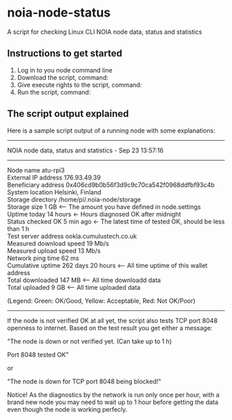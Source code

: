 # noia-node-status
A script for checking Linux CLI NOIA node data, status and statistics

Instructions to get started
---------------------------

1. Log in to you node command line
2. Download the script, command:
3. Give execute rights to the script, command:
4. Run the script, command: 

The script output explained
---------------------------

Here is a sample script output of a running node with some explanations:

- - - - - - - - - - - - - - - - - - - - - - - - - - - - - - - 
NOIA node data, status and statistics - Sep 23 13:57:16<br />
- - - - - - - - - - - - - - - - - - - - - - - - - - - - - - - 

Node name                atu-rpi3<br />
External IP address      176.93.49.39<br />
Beneficiary address      0x406cd9b0b56f3d9c9c70ca542f0968ddfbf93c4b<br />
System location          Helsinki, Finland<br />
Storage directory        /home/pi/.noia-node/storage<br />
Storage size             1 GB        <-- The amount you have defined in node.settings<br />
Uptime today             14 hours    <- Hours diagnosed OK after midnight<br />
Status checked OK        5 min ago   <- The latest time of tested OK, should be less than 1 h<br /> 
Test server address      ookla.cumulustech.co.uk<br />
Measured download speed  19 Mb/s<br />
Measured upload speed    13 Mb/s<br />
Network ping time        62 ms<br />
Cumulative uptime        262 days 20 hours  <-- All time uptime of this wallet address<br />
Total downloaded         147 MB             <-- All time downloadd data<br />
Total uploaded           9 GB               <-- All time uploaded data<br />

(Legend: Green: OK/Good, Yellow: Acceptable, Red: Not OK/Poor)

- - - - - - - - - - - - - - - - - - - - - - - - - - - - - - - 

If the node is not verified OK at all yet, the script also tests TCP port 8048 
openness to internet. Based on the test result you get either a message:

"The node is down or not verified yet. (Can take up to 1 h)

Port 8048 tested OK"

or 

"The node is down for TCP port 8048 being blocked!"

Notice! As the diagnostics by the network is run only once per hour, with a brand new node 
you may need to wait up to 1 hour before getting the data even though the node is
working perfecly.

